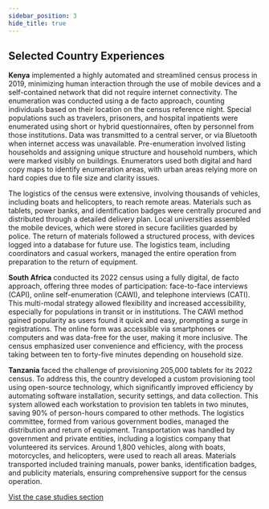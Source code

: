 ```yaml
---
sidebar_position: 3
hide_title: true 
---
```


## Selected Country Experiences

**Kenya** implemented a highly automated and streamlined census process in 2019, minimizing human interaction through the use of mobile devices and a self-contained network that did not require internet connectivity. The enumeration was conducted using a de facto approach, counting individuals based on their location on the census reference night. Special populations such as travelers, prisoners, and hospital inpatients were enumerated using short or hybrid questionnaires, often by personnel from those institutions. Data was transmitted to a central server, or via Bluetooth when internet access was unavailable. Pre-enumeration involved listing households and assigning unique structure and household numbers, which were marked visibly on buildings. Enumerators used both digital and hard copy maps to identify enumeration areas, with urban areas relying more on hard copies due to file size and clarity issues.

The logistics of the census were extensive, involving thousands of vehicles, including boats and helicopters, to reach remote areas. Materials such as tablets, power banks, and identification badges were centrally procured and distributed through a detailed delivery plan. Local universities assembled the mobile devices, which were stored in secure facilities guarded by police. The return of materials followed a structured process, with devices logged into a database for future use. The logistics team, including coordinators and casual workers, managed the entire operation from preparation to the return of equipment.

**South Africa** conducted its 2022 census using a fully digital, de facto approach, offering three modes of participation: face-to-face interviews (CAPI), online self-enumeration (CAWI), and telephone interviews (CATI). This multi-modal strategy allowed flexibility and increased accessibility, especially for populations in transit or in institutions. The CAWI method gained popularity as users found it quick and easy, prompting a surge in registrations. The online form was accessible via smartphones or computers and was data-free for the user, making it more inclusive. The census emphasized user convenience and efficiency, with the process taking between ten to forty-five minutes depending on household size.

**Tanzania** faced the challenge of provisioning 205,000 tablets for its 2022 census. To address this, the country developed a custom provisioning tool using open-source technology, which significantly improved efficiency by automating software installation, security settings, and data collection. This system allowed each workstation to provision ten tablets in two minutes, saving 90% of person-hours compared to other methods. The logistics committee, formed from various government bodies, managed the distribution and return of equipment. Transportation was handled by government and private entities, including a logistics company that volunteered its services. Around 1,800 vehicles, along with boats, motorcycles, and helicopters, were used to reach all areas. Materials transported included training manuals, power banks, identification badges, and publicity materials, ensuring comprehensive support for the census operation.


[Vist the case studies section](/docs/case-studies/Chapter-08/Case%20Studies.md)